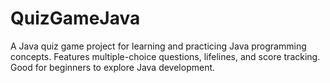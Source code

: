 # QuizGameJava
A Java quiz game project for learning and practicing Java programming concepts. Features multiple-choice questions, lifelines, and score tracking.  Good for beginners to explore Java development.
